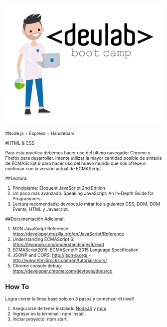 ![DevLAbs logo](avatar-devlabs.jpg)

#Node.js + Express + Handlebars

#HTML & CSS

Para esta practica debemos hacer uso del ultimo navegador Chrome o Firefox para desarrollar. Intente utilizar la mayor cantidad posible de sintaxis de ECMAScript 6 para hacer uso del nuevo mundo que nos ofrece o continuar con la versión actual de ECMAScript.

##Lectura:
1. Principiante: Eloquent JavaScript 2nd Edition.
2. Un poco mas avanzado: Speaking JavaScript: An In-Depth Guide for Programmers
3. Lectura recomendada: devdocs.io mirar los siguientes CSS, DOM, DOM Events, HTML y Javascript.

##Documentación Adicional:
1. MDN JavaScript Reference: https://developer.mozilla.org/en/JavaScript/Reference
2. Understanding ECMAScript 6: https://leanpub.com/understandinges6/read
3. ECMAScript2015:  ECMAScript® 2015 Language Specification
4. JSONP and CORS: http://json-p.org/ - http://www.html5rocks.com/en/tutorials/cors/
5. Chrome console debug: https://developer.chrome.com/devtools/docs/co

## How To

Logra correr la linea base solo en 3 pasos y comenzar el nivel!

1. Asegurarse de tener instalado [NodeJS](https://nodejs.org/) y [npm](https://www.npmjs.com/).
2. Ingresar en la terminal : npm install.
3. Iniciar proyecto: npm start.
